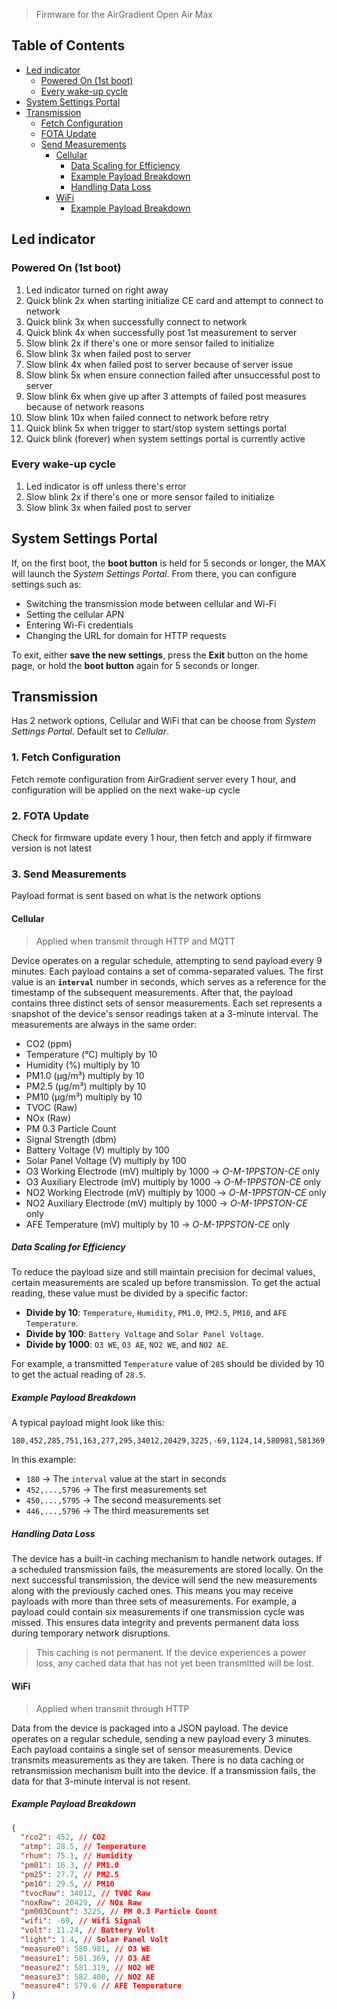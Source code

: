 > Firmware for the AirGradient Open Air Max

## Table of Contents

- [Led indicator](#led-indicator)
  - [Powered On (1st boot)](#powered-on-1st-boot)
  - [Every wake-up cycle](#every-wake-up-cycle)
- [System Settings Portal](#system-settings-portal)
- [Transmission](#transmission)
  - [Fetch Configuration](#1.-fetch-configuration)
  - [FOTA Update](#2.-fota-update)
  - [Send Measurements](#3.-send-measurements)
    - [Cellular](#cellular)
      - [Data Scaling for Efficiency](#data-scaling-for-efficiency)
      - [Example Payload Breakdown](#example-payload-breakdown)
      - [Handling Data Loss](#handling-data-loss)
    - [WiFi](#wifi)
      - [Example Payload Breakdown](#example-payload-breakdown-1)

## Led indicator

### Powered On (1st boot)

1. Led indicator turned on right away
2. Quick blink 2x when starting initialize CE card and attempt to connect to network
3. Quick blink 3x when successfully connect to network
4. Quick blink 4x when successfully post 1st measurement to server
5. Slow blink 2x if there's one or more sensor failed to initialize
6. Slow blink 3x when failed post to server
7. Slow blink 4x when failed post to server because of server issue
8. Slow blink 5x when ensure connection failed after unsuccessful post to server
9. Slow blink 6x when give up after 3 attempts of failed post measures because of network reasons
10. Slow blink 10x when failed connect to network before retry
11. Quick blink 5x when trigger to start/stop system settings portal
12. Quick blink (forever) when system settings portal is currently active

### Every wake-up cycle

1. Led indicator is off unless there's error
2. Slow blink 2x if there's one or more sensor failed to initialize
3. Slow blink 3x when failed post to server

## System Settings Portal

If, on the first boot, the **boot button** is held for 5 seconds or longer, the MAX will launch the _System Settings Portal_. From there, you can configure settings such as:

- Switching the transmission mode between cellular and Wi-Fi
- Setting the cellular APN
- Entering Wi-Fi credentials
- Changing the URL for domain for HTTP requests

To exit, either **save the new settings**, press the **Exit** button on the home page, or hold the **boot button** again for 5 seconds or longer.

## Transmission

Has 2 network options, Cellular and WiFi that can be choose from _System Settings Portal_. Default set to _Cellular_.

### 1. Fetch Configuration

Fetch remote configuration from AirGradient server every 1 hour, and configuration will be applied on the next wake-up cycle

### 2. FOTA Update

Check for firmware update every 1 hour, then fetch and apply if firmware version is not latest

### 3. Send Measurements

Payload format is sent based on what is the network options

#### Cellular

> Applied when transmit through HTTP and MQTT

Device operates on a regular schedule, attempting to send payload every 9 minutes. Each payload contains a set of comma-separated values. The first value is an **`interval`** number in seconds, which serves as a reference for the timestamp of the subsequent measurements. After that, the payload contains three distinct sets of sensor measurements. Each set represents a snapshot of the device's sensor readings taken at a 3-minute interval. The measurements are always in the same order:

- CO2 (ppm)
- Temperature (°C) multiply by 10
- Humidity (%) multiply by 10
- PM1.0 (μg/m³) multiply by 10
- PM2.5 (μg/m³) multiply by 10
- PM10 (μg/m³) multiply by 10
- TVOC (Raw)
- NOx (Raw)
- PM 0.3 Particle Count
- Signal Strength (dbm)
- Battery Voltage (V) multiply by 100
- Solar Panel Voltage (V) multiply by 100
- O3 Working Electrode (mV) multiply by 1000 → _O-M-1PPSTON-CE_ only
- O3 Auxiliary Electrode (mV) multiply by 1000 → _O-M-1PPSTON-CE_ only
- NO2 Working Electrode (mV) multiply by 1000 → _O-M-1PPSTON-CE_ only
- NO2 Auxiliary Electrode (mV) multiply by 1000 → _O-M-1PPSTON-CE_ only
- AFE Temperature (mV) multiply by 10 → _O-M-1PPSTON-CE_ only

##### Data Scaling for Efficiency

To reduce the payload size and still maintain precision for decimal values, certain measurements are scaled up before transmission. To get the actual reading, these value must be divided by a specific factor:

- **Divide by 10**: `Temperature`, `Humidity`, `PM1.0`, `PM2.5`, `PM10`, and `AFE Temperature`.
- **Divide by 100**: `Battery Voltage` and `Solar Panel Voltage`.
- **Divide by 1000**: `O3 WE`, `O3 AE`, `NO2 WE`, and `NO2 AE`.

For example, a transmitted `Temperature` value of `285` should be divided by 10 to get the actual reading of `28.5`.

##### Example Payload Breakdown

A typical payload might look like this:

```
180,452,285,751,163,277,295,34012,20429,3225,-69,1124,14,580981,581369,581319,582400,5796,450,286,751,170,283,300,34140,20589,3272,-69,1124,15,581000,581400,581388,582456,5795,446,286,753,167,287,302,34139,20577,3237,-69,1124,15,581013,581438,581350,582494,5796
```

In this example:

- `180` → The `interval` value at the start in seconds
- `452,...,5796` → The first measurements set
- `450,...,5795` → The second measurements set
- `446,...,5796` → The third measurements set

##### Handling Data Loss

The device has a built-in caching mechanism to handle network outages. If a scheduled transmission fails, the measurements are stored locally. On the next successful transmission, the device will send the new measurements along with the previously cached ones. This means you may receive payloads with more than three sets of measurements. For example, a payload could contain six measurements if one transmission cycle was missed. This ensures data integrity and prevents permanent data loss during temporary network disruptions.

> This caching is not permanent. If the device experiences a power loss, any cached data that has not yet been transmitted will be lost.

#### WiFi

> Applied when transmit through HTTP

Data from the device is packaged into a JSON payload. The device operates on a regular schedule, sending a new payload every 3 minutes. Each payload contains a single set of sensor measurements. Device transmits measurements as they are taken. There is no data caching or retransmission mechanism built into the device. If a transmission fails, the data for that 3-minute interval is not resent.

##### Example Payload Breakdown

```json
{
  "rco2": 452, // CO2
  "atmp": 28.5, // Temperature
  "rhum": 75.1, // Humidity
  "pm01": 16.3, // PM1.0
  "pm25": 27.7, // PM2.5
  "pm10": 29.5, // PM10
  "tvocRaw": 34012, // TVOC Raw
  "noxRaw": 20429, // NOx Raw
  "pm003Count": 3225, // PM 0.3 Particle Count
  "wifi": -69, // Wifi Signal
  "volt": 11.24, // Battery Volt
  "light": 1.4, // Solar Panel Volt
  "measure0": 580.981, // O3 WE
  "measure1": 581.369, // O3 AE
  "measure2": 581.319, // NO2 WE
  "measure3": 582.400, // NO2 AE
  "measure4": 579.6 // AFE Temperature
}
```
